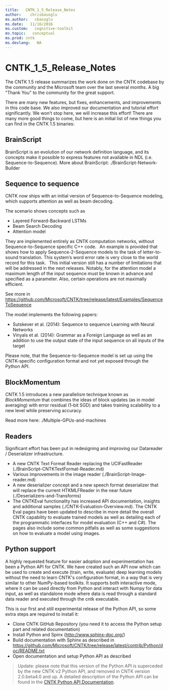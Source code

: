 ```yaml
---
title:   CNTK_1_5_Release_Notes
author:    chrisbasoglu
ms.author:   cbasoglu
ms.date:   11/16/2016
ms.custom:   cognitive-toolkit
ms.topic:   conceptual
ms.prod: cntk
ms.devlang:   NA
---
```


# CNTK_1_5_Release_Notes

The CNTK 1.5 release summarizes the work done on the CNTK codebase by the community and the Microsoft team over the last several months. A big "Thank You" to the community for the great support.

There are many new features, but fixes, enhancements, and improvements in this code base. We also improved our documentation and tutorial effort significantly. We won’t stop here, we will increase this effort! There are many more good things to come, but here is an initial list of new things you can find in the CNTK 1.5 binaries:

## BrainScript

BrainScript is an evolution of our network definition language, and its concepts make it possible to express features not available in NDL (i.e. Sequence-to-Sequence). More about BrainScript: ./BrainScript-Network-Builder

## Sequence to sequence 

CNTK now ships with an initial version of Sequence-to-Sequence modeling, which supports attention as well as beam decoding. 
 
The scenario shows concepts such as 
* Layered Forward-Backward LSTMs 
* Beam Search Decoding 
* Attention model 
 
They are implemented entirely as CNTK computation networks, without Sequence-to-Sequence specific C++ code. 
  
An example is provided that shows how to apply Sequence-2-Sequence models to the task of letter-to-sound translation. This system’s word error rate is very close to the world record for this task. 
  
This initial version still has a number of limitations that will be addressed in the next releases. Notably, for the attention model a maximum length of the input sequence must be known in advance and specified as a parameter. Also, certain operations are not maximally efficient. 
 
See more in https://github.com/Microsoft/CNTK/tree/release/latest/Examples/SequenceToSequence

The model implements the following papers: 
* Sutskever et al. (2014): Sequence to sequence Learning with Neural Networks 
* Vinyals et al. (2014): Grammar as a Foreign Language as well as an addition to use the output state of the input sequence on all inputs of the target  
 
Please note, that the Sequence-to-Sequence model is set up using the CNTK-specific configuration format and not yet exposed through the Python API. 

## BlockMomentum

CNTK 1.5 introduces a new parallelism technique known as *BlockMomentum* that combines the ideas of block updates (as in model averaging) with error residual (1-bit SGD) and takes training scalability to a new level while preserving accuracy.

Read more here: ./Multiple-GPUs-and-machines

## Readers

Significant effort has been put in redesigning and improving our Datareader / Deserializer infrastructure.

* A new CNTK Text Format Reader replacing the UCIFastReader (./BrainScript-CNTKTextFormat-Reader.md)
* Various improvements in the image reader (./BrainScript-Image-reader.md)
* A new deserializer concept and a new speech format deserializer that will replace the current HTKMLFReader in the near future (./Deserializers-and-Transforms)
* The CNTKEval functionality has increased API documentation, insights and additional samples (./CNTK-Evaluation-Overview.md). The CNTK Eval pages have been updated to describe in more detail the overall CNTK capability to evaluate trained models as well as detailing each of the programmatic interfaces for model evaluation (C++ and C#). The pages also include some common pitfalls as well as some suggestions on how to evaluate a model using images.

## Python support
A highly requested feature for easier adoption and experimentation has been a Python API for CNTK. We have created such an API now which can be used to create and execute (train, write, evaluate) deep learning models without the need to learn CNTK's configuration format, in a way that is very similar to other NumPy-based toolkits. It supports both interactive mode, where it can be used directly from Python and interact with Numpy for data input, as well as standalone mode where data is read through a standard data reader and executed through the cntk executable.

This is our first and still experimental release of the Python API, so some extra steps are required to install it:

* Clone CNTK GitHub Repository (you need it to access the Python setup part and related documentation)
* Install Python and Spinx (http://www.sphinx-doc.org/)
* Build documentation with Sphinx as described in https://github.com/Microsoft/CNTK/tree/release/latest/contrib/Python/doc/README.txt
* Open documentation and setup Python API as described

> Update: please note that this version of the Python API is superceded by the
> new CNTK v2 Python API, and removed in CNTK version 2.0.beta4.0 and up. A
> detailed description of the Python API can be found in the [CNTK Python API
> Documentation](https://cntk.ai/pythondocs/).
